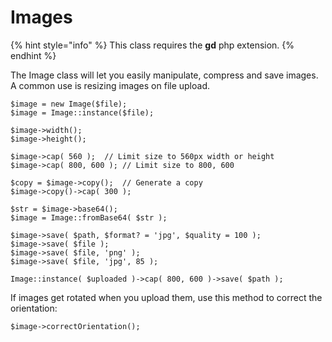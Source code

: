 # Images

{% hint style="info" %}
This class requires the **gd** php extension.
{% endhint %}

The Image class will let you easily manipulate, compress and save images. A common use is resizing images on file upload.

```
$image = new Image($file);
$image = Image::instance($file);

$image->width();
$image->height();

$image->cap( 560 );  // Limit size to 560px width or height
$image->cap( 800, 600 ); // Limit size to 800, 600

$copy = $image->copy();  // Generate a copy
$image->copy()->cap( 300 );

$str = $image->base64();
$image = Image::fromBase64( $str );

$image->save( $path, $format? = 'jpg', $quality = 100 );
$image->save( $file );
$image->save( $file, 'png' );
$image->save( $file, 'jpg', 85 );

Image::instance( $uploaded )->cap( 800, 600 )->save( $path );
```

If images get rotated when you upload them, use this method to correct the orientation:

```
$image->correctOrientation();
```
